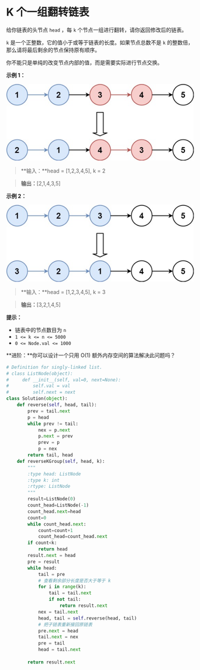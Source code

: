 # K 个一组翻转链表

给你链表的头节点 `head` ，每 `k` 个节点一组进行翻转，请你返回修改后的链表。

`k` 是一个正整数，它的值小于或等于链表的长度。如果节点总数不是 `k` 的整数倍，那么请将最后剩余的节点保持原有顺序。

你不能只是单纯的改变节点内部的值，而是需要实际进行节点交换。

 

**示例 1：**

![jupyter](images/25_1.jpg)

>**输入：**head = [1,2,3,4,5], k = 2

>**输出：**[2,1,4,3,5]

**示例 2：**

![jupyter](images/25_2.jpg)

>**输入：**head = [1,2,3,4,5], k = 3

>**输出：**[3,2,1,4,5]
 

**提示：**
- 链表中的节点数目为 `n`
- `1 <= k <= n <= 5000`
- `0 <= Node.val <= 1000`
 

**进阶：**你可以设计一个只用 O(1) 额外内存空间的算法解决此问题吗？


```python
# Definition for singly-linked list.
# class ListNode(object):
#     def __init__(self, val=0, next=None):
#         self.val = val
#         self.next = next
class Solution(object):
    def reverse(self, head, tail):
        prev = tail.next
        p = head
        while prev != tail:
            nex = p.next
            p.next = prev
            prev = p
            p = nex
        return tail, head
    def reverseKGroup(self, head, k):
        """
        :type head: ListNode
        :type k: int
        :rtype: ListNode
        """
        result=ListNode(0)
        count_head=ListNode(-1)
        count_head.next=head
        count=0
        while count_head.next:
            count=count+1
            count_head=count_head.next
        if count<k:
            return head
        result.next = head
        pre = result
        while head:
            tail = pre
            # 查看剩余部分长度是否大于等于 k
            for i in range(k):
                tail = tail.next
                if not tail:
                    return result.next
            nex = tail.next
            head, tail = self.reverse(head, tail)
            # 把子链表重新接回原链表
            pre.next = head
            tail.next = nex
            pre = tail
            head = tail.next
        
        return result.next

        
```
